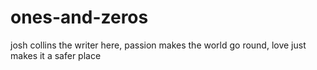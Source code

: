 # ones-and-zeros

josh collins the writer here, 
passion makes the world go round, love just makes it a safer place
